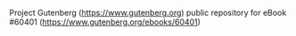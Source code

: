 Project Gutenberg (https://www.gutenberg.org) public repository for eBook #60401 (https://www.gutenberg.org/ebooks/60401)
